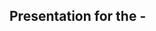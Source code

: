 ## Presentation for the <FIXME> - <FIXME>

  [IdentityPython]: https://idpy.org
  [SATOSA]: https://github.com/IdentityPython/SATOSA/
  [eduTEAMS]: https://eduteams.org
